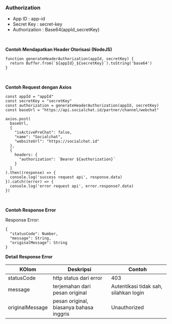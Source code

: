 ### Authorization

- App ID : app-id
- Secret Key : secret-key
- Authorization : Base64(appId_secretKey)

<br>

**Contoh Mendapatkan Header Otorisasi (NodeJS)**

```
function generateHeaderAuthorization(appId, secretKey) {
  return Buffer.from(`${appId}_${secretKey}`).toString('base64')
}
```

<br>

**Contoh Request dengan Axios**

```
const appId = "appId"
const secretKey = "secretKey"
const authorization = generateHeaderAuthorization(appId, secretKey)
const baseUrl = "https://api.socialchat.id/partner/channel/webchat"

axios.post(
  baseUrl,
  {
    "isActivePreChat": false,
    "name": "Socialchat",
    "websiteUrl": "https://socialchat.id"
  },
  {
    headers: {
      "authorization": `Bearer ${authorization}`
    }
  }
).then((response) => {
  console.log('success request api', response.data)
}).catch((error) => {
  console.log('error request api', error.response?.data)
})

```

<br>

**Contoh Response Error**

Response Error:

```
{
  "statusCode": Number,
  "message": String,
  "originalMessage": String
}
```

**Detail Response Error**

| KOlom           | Deskripsi                               | Contoh                                |
| --------------- | --------------------------------------- | ------------------------------------- |
| statusCode      | http status dari error                  | 403                                   |
| message         | terjemahan dari pesan original          | Autentikasi tidak sah, silahkan login |
| originalMessage | pesan original, biasanya bahasa inggris | Unauthorized                          |
